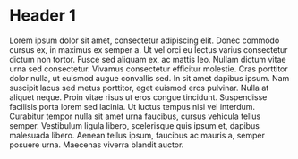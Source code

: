 <!-- HERE -->
<!-- 1. Snippets -->
<!--    * List Snippets when no text is selected -->
<!--      * Bold, Italic -->
<!--      * Link -->
<!--    * List Snippets when text is selected -->
<!--    * Configure VS Code to list snippets first -->
<!--      * "editor.suggest.showWords": false, -->
<!--      * "editor.snippetSuggestions": "top" -->


# Header 1

Lorem ipsum dolor sit amet, consectetur adipiscing elit. Donec commodo cursus ex, in maximus ex semper a. Ut vel orci eu lectus varius consectetur dictum non tortor. Fusce sed aliquam ex, ac mattis leo. Nullam dictum vitae urna sed consectetur. Vivamus consectetur efficitur molestie. Cras porttitor dolor nulla, ut euismod augue convallis sed. In sit amet dapibus ipsum. Nam suscipit lacus sed metus porttitor, eget euismod eros pulvinar. Nulla at aliquet neque. Proin vitae risus ut eros congue tincidunt. Suspendisse facilisis porta lorem sed lacinia. Ut luctus tempus nisi vel interdum. Curabitur tempor nulla sit amet urna faucibus, cursus vehicula tellus semper. Vestibulum ligula libero, scelerisque quis ipsum et, dapibus malesuada libero. Aenean tellus ipsum, faucibus ac mauris a, semper posuere urna. Maecenas viverra blandit auctor.
